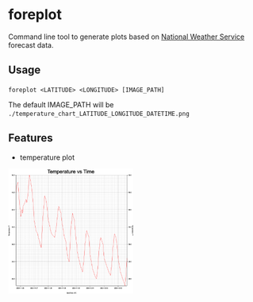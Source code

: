# foreplot
Command line tool to generate plots based on [National Weather Service](https://www.weather.gov/documentation/services-web-api) forecast data.

## Usage
`foreplot <LATITUDE> <LONGITUDE> [IMAGE_PATH]`

The default IMAGE_PATH will be `./temperature_chart_LATITUDE_LONGITUDE_DATETIME.png`

## Features
- temperature plot
  
<img src="temperature_chart_42_2195_-76_1869.png" style="width: 50%; height: 50%;">
